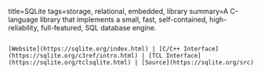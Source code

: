 title=SQLite
tags=storage, relational, embedded, library
summary=A C-language library that implements a small, fast, self-contained, high-reliability, full-featured, SQL database engine.
~~~~~~

[Website](https://sqlite.org/index.html) | [C/C++ Interface](https://sqlite.org/c3ref/intro.html) | [TCL Interface](https://sqlite.org/tclsqlite.html) | [Source](https://sqlite.org/src)



